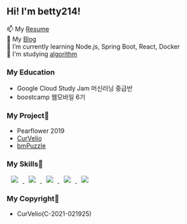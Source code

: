 ## Hi! I'm betty214!
📫 My [Resume](https://programmers.co.kr/pr/bettyjang_9944)<br/>
:pencil: My [Blog](https://velog.io/@betty214)<br/>
🌱 I’m currently learning Node.js, Spring Boot, React, Docker<br/>
:school_satchel: I'm studying [algorithm](https://www.notion.so/challenger214/Challenger214-18da18d53692421ba06e8120307dd00b)<br/>

### My Education
- Google Cloud Study Jam 머신러닝 중급반<br/>
- boostcamp 웹모바일 6기<br/>

### My Project🧪
- Pearflower 2019
- [CurVelio](https://github.com/graduateprojectA/take1)
- [bmPuzzle](https://github.com/boostcampwm-2021/web16-bmPuzzle)

### My Skills🔨
<a href="https://alpox.kr">
    <img 
        src="http://img.shields.io/badge/spring-green?style=flat&logo=spring"
        style="height : auto; margin-left : 10px; margin-right : 10px;"/>
</a>
<a href="https://alpox.kr">
    <img 
        src="http://img.shields.io/badge/react-blue?style=flat&logo=react"
        style="height : auto; margin-left : 10px; margin-right : 10px;"/>
</a>
<a href="https://alpox.kr">
    <img 
        src="http://img.shields.io/badge/MySQL-9cf?style=flat&logo=MySQL"
        style="font-color:white; height : auto; margin-left : 10px; margin-right : 10px;"/>
</a>
<a href="https://alpox.kr">
    <img 
        src="http://img.shields.io/badge/Node.js-339933?style=flat&logo=Node.js"
        style="height : auto; margin-left : 10px; margin-right : 10px;"/>
</a>
<a href="https://alpox.kr">
    <img 
        src="http://img.shields.io/badge/JAVA-purple?style=flat&logo=java"
        style="height : auto; margin-left : 10px; margin-right : 10px;"/>
</a>

### My Copyright📝
- CurVelio(C-2021-021925)
<!--
**betty214/betty214** is a  _special_ ✨ repository because its `README.md` (this file) appears on your GitHub profile.

Here are some ideas to get you started:

-  I’m currently working on ...

- 👯 I’m looking to collaborate on ...
- 🤔 I’m looking for help with ...
-  Ask me about ...
-  to reach me: ...
- 😄 Pronouns: ...
-  Fun fact: ...
-->
